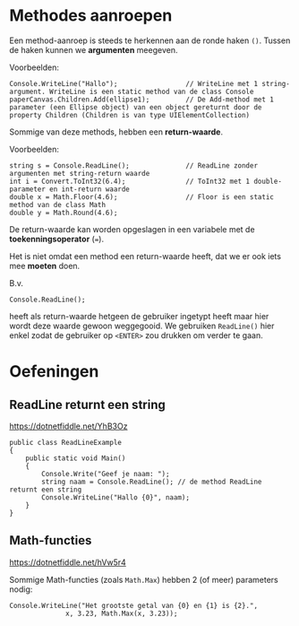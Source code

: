 # Methodes aanroepen

Een method-aanroep is steeds te herkennen aan de ronde haken `()`. Tussen de haken kunnen
we **argumenten** meegeven.

Voorbeelden:

```
Console.WriteLine("Hallo");                 // WriteLine met 1 string-argument. WriteLine is een static method van de class Console
paperCanvas.Children.Add(ellipse1);         // De Add-method met 1 parameter (een Ellipse object) van een object gereturnt door de property Children (Children is van type UIElementCollection)
```

Sommige van deze methods, hebben een **return-waarde**.

Voorbeelden:

```
string s = Console.ReadLine();              // ReadLine zonder argumenten met string-return waarde
int i = Convert.ToInt32(6.4);               // ToInt32 met 1 double-parameter en int-return waarde
double x = Math.Floor(4.6);                 // Floor is een static method van de class Math
double y = Math.Round(4.6);
```

De return-waarde kan worden opgeslagen in een variabele met de
**toekenningsoperator** (`=`).

Het is niet omdat een method een return-waarde heeft, dat we er ook iets
mee **moeten** doen.

B.v.

```
Console.ReadLine();
```

heeft als return-waarde hetgeen de gebruiker ingetypt heeft maar hier
wordt deze waarde gewoon weggegooid. We gebruiken `ReadLine()` hier enkel
zodat de gebruiker op `<ENTER>` zou drukken om verder te gaan.


# Oefeningen

## ReadLine returnt een string 

https://dotnetfiddle.net/YhB3Oz

```
public class ReadLineExample
{	
	public static void Main()
	{
		Console.Write("Geef je naam: ");
		string naam = Console.ReadLine(); // de method ReadLine returnt een string
		Console.WriteLine("Hallo {0}", naam);
	}
}
```

## Math-functies

https://dotnetfiddle.net/hVw5r4

Sommige Math-functies (zoals `Math.Max`) hebben 2 (of meer) parameters nodig:

```
Console.WriteLine("Het grootste getal van {0} en {1} is {2}.", 
	          x, 3.23, Math.Max(x, 3.23));
```

